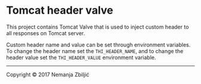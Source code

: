 # Tomcat header valve

This project contains Tomcat Valve that is used to inject custom header
to all responses on Tomcat server.

Custom header name and value can be set through environment variables.
To change the header name set the `THI_HEADER_NAME`, and to change the
header value set the `THI_HEADER_VALUE` environment variable.



---

Copyright © 2017 Nemanja Zbiljić
